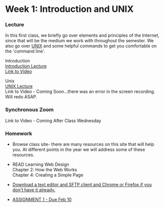 # Week 1: Introduction and UNIX

### Lecture

In this first class, we briefly go over elements and principles of the Internet, since that will be the medium we work with throughout the semester. We also go over [UNIX](/unix) and some helpful commands to get you comfortable on the 'command line'.

Introduction\
[Introduction Lecture](intro.pdf)\
[Link to Video](https://nyu.zoom.us/rec/play/B__S-MLcyUF2RHP7ZmvbNWN0B3O8jXME-q9okoXnGe1HztH9sdOaZr1yjein5RcCwE5--jeqWakvIU9T.MwYgzI7-WxAC_HNM)

Unix\
[UNIX Lecture](unix.pdf)\
Link to Video - Coming Soon...there was an error in the screen recording. Will redo ASAP.

### Synchronous Zoom
Link to Video - Coming After Class Wednesday

### Homework
- Browse class site- there are many resources on this site that will help you. At different points in the year we will address some of these resources.

- READ Learning Web Design\
    Chapter 2: How the Web Works\
    Chapter 4: Creating a Simple Page

- [Download a text editor and SFTP client and Chrome or Firefox if you don't have it already.](/links)

- [ASSIGNMENT 1 - Due Feb 10](/assignments)
